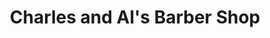---
title: "Charles and Al's Barber Shop"
url: /clemson/charles-and-als-barber-shop/
shop: hairdresser
---